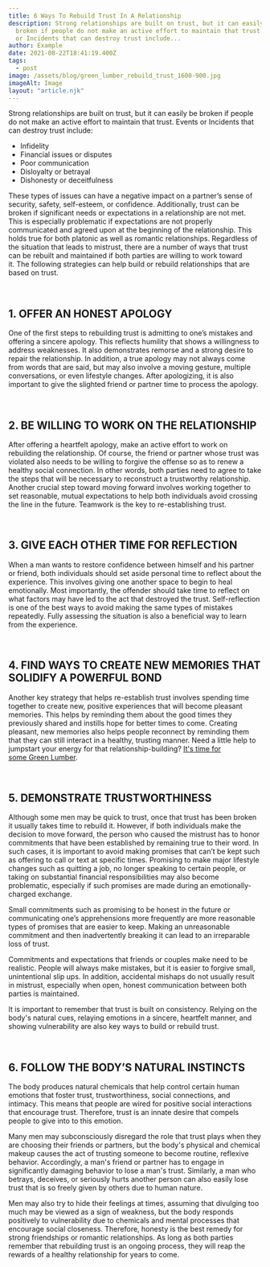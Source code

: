 ```yaml
---
title: 6 Ways To Rebuild Trust In A Relationship
description: Strong relationships are built on trust, but it can easily be
  broken if people do not make an active effort to maintain that trust. Events
  or Incidents that can destroy trust include...
author: Example
date: 2021-08-22T18:41:19.400Z
tags:
  - post
image: /assets/blog/green_lumber_rebuild_trust_1600-900.jpg
imageAlt: Image
layout: "article.njk"
---
```

Strong relationships are built on trust, but it can easily be broken if people do not make an active effort to maintain that trust. Events or Incidents that can destroy trust include:

* Infidelity
* Financial issues or disputes
* Poor communication
* Disloyalty or betrayal 
* Dishonesty or deceitfulness

These types of issues can have a negative impact on a partner’s sense of security, safety, self-esteem, or confidence. Additionally, trust can be broken if significant needs or expectations in a relationship are not met. This is especially problematic if expectations are not properly communicated and agreed upon at the beginning of the relationship. This holds true for both platonic as well as romantic relationships. Regardless of the situation that leads to mistrust, there are a number of ways that trust can be rebuilt and maintained if both parties are willing to work toward it. The following strategies can help build or rebuild relationships that are based on trust.

 

## 1. OFFER AN HONEST APOLOGY

One of the first steps to rebuilding trust is admitting to one’s mistakes and offering a sincere apology. This reflects humility that shows a willingness to address weaknesses. It also demonstrates remorse and a strong desire to repair the relationship. In addition, a true apology may not always come from words that are said, but may also involve a moving gesture, multiple conversations, or even lifestyle changes. After apologizing, it is also important to give the slighted friend or partner time to process the apology.

 

## 2. BE WILLING TO WORK ON THE RELATIONSHIP

After offering a heartfelt apology, make an active effort to work on rebuilding the relationship. Of course, the friend or partner whose trust was violated also needs to be willing to forgive the offense so as to renew a healthy social connection. In other words, both parties need to agree to take the steps that will be necessary to reconstruct a trustworthy relationship. Another crucial step toward moving forward involves working together to set reasonable, mutual expectations to help both individuals avoid crossing the line in the future. Teamwork is the key to re-establishing trust.

 

## 3. GIVE EACH OTHER TIME FOR REFLECTION

When a man wants to restore confidence between himself and his partner or friend, both individuals should set aside personal time to reflect about the experience. This involves giving one another space to begin to heal emotionally. Most importantly, the offender should take time to reflect on what factors may have led to the act that destroyed the trust. Self-reflection is one of the best ways to avoid making the same types of mistakes repeatedly. Fully assessing the situation is also a beneficial way to learn from the experience.

 

## 4. FIND WAYS TO CREATE NEW MEMORIES THAT SOLIDIFY A POWERFUL BOND

Another key strategy that helps re-establish trust involves spending time together to create new, positive experiences that will become pleasant memories. This helps by reminding them about the good times they previously shared and instills hope for better times to come. Creating pleasant, new memories also helps people reconnect by reminding them that they can still interact in a healthy, trusting manner. Need a little help to jumpstart your energy for that relationship-building? [It's time for some Green Lumber](http://greenlumber.com/pages/buy-now "Buy Now").

 

## 5. DEMONSTRATE TRUSTWORTHINESS  

Although some men may be quick to trust, once that trust has been broken it usually takes time to rebuild it. However, if both individuals make the decision to move forward, the person who caused the mistrust has to honor commitments that have been established by remaining true to their word. In such cases, it is important to avoid making promises that can’t be kept such as offering to call or text at specific times. Promising to make major lifestyle changes such as quitting a job, no longer speaking to certain people, or taking on substantial financial responsibilities may also become problematic, especially if such promises are made during an emotionally-charged exchange.

Small commitments such as promising to be honest in the future or communicating one’s apprehensions more frequently are more reasonable types of promises that are easier to keep. Making an unreasonable commitment and then inadvertently breaking it can lead to an irreparable loss of trust.

Commitments and expectations that friends or couples make need to be realistic. People will always make mistakes, but it is easier to forgive small, unintentional slip ups. In addition, accidental mishaps do not usually result in mistrust, especially when open, honest communication between both parties is maintained. 

It is important to remember that trust is built on consistency. Relying on the body's natural cues, relaying emotions in a sincere, heartfelt manner, and showing vulnerability are also key ways to build or rebuild trust.

 

## 6. FOLLOW THE BODY’S NATURAL INSTINCTS 

The body produces natural chemicals that help control certain human emotions that foster trust, trustworthiness, social connections, and intimacy. This means that people are wired for positive social interactions that encourage trust. Therefore, trust is an innate desire that compels people to give into to this emotion. 

Many men may subconsciously disregard the role that trust plays when they are choosing their friends or partners, but the body's physical and chemical makeup causes the act of trusting someone to become routine, reflexive behavior. Accordingly, a man's friend or partner has to engage in significantly damaging behavior to lose a man's trust. Similarly, a man who betrays, deceives, or seriously hurts another person can also easily lose trust that is so freely given by others due to human nature. 

Men may also try to hide their feelings at times, assuming that divulging too much may be viewed as a sign of weakness, but the body responds positively to vulnerability due to chemicals and mental processes that encourage social closeness. Therefore, honesty is the best remedy for strong friendships or romantic relationships. As long as both parties remember that rebuilding trust is an ongoing process, they will reap the rewards of a healthy relationship for years to come.